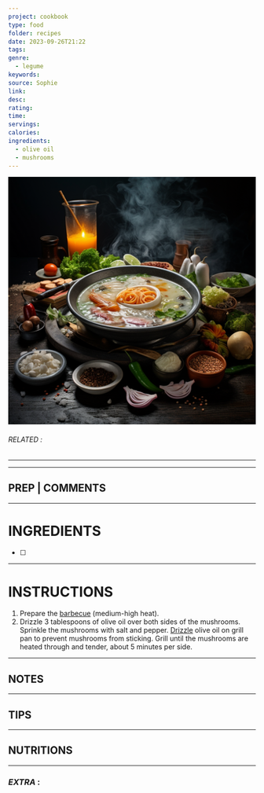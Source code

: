 ```yaml
---
project: cookbook
type: food
folder: recipes
date: 2023-09-26T21:22
tags: 
genre:
  - legume
keywords: 
source: Sophie
link: 
desc: 
rating: 
time: 
servings: 
calories: 
ingredients:
  - olive oil
  - mushrooms
---
```


![IMAGE](_default.png)

###### *RELATED* : 
---


---
## PREP | COMMENTS



---
# INGREDIENTS

- [ ] 

---
# INSTRUCTIONS

1. Prepare the [barbecue](http://www.foodterms.com/encyclopedia/barbecue/index.html) (medium-high heat).
2. Drizzle 3 tablespoons of olive oil over both sides of the mushrooms. Sprinkle the mushrooms with salt and pepper. [Drizzle](http://www.foodterms.com/encyclopedia/drizzle/index.html) olive oil on grill pan to prevent mushrooms from sticking. Grill until the mushrooms are heated through and tender, about 5 minutes per side.

---
## NOTES



---
## TIPS



---
## NUTRITIONS



---
### *EXTRA* :



